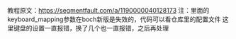 教程原文：https://segmentfault.com/a/1190000040128173
注：里面的keyboard_mapping参数在boch新版是失效的，代码可以看仓库里的配置文件
这里键盘的设置一直报错，换了几个也一直报错，之后再处理

